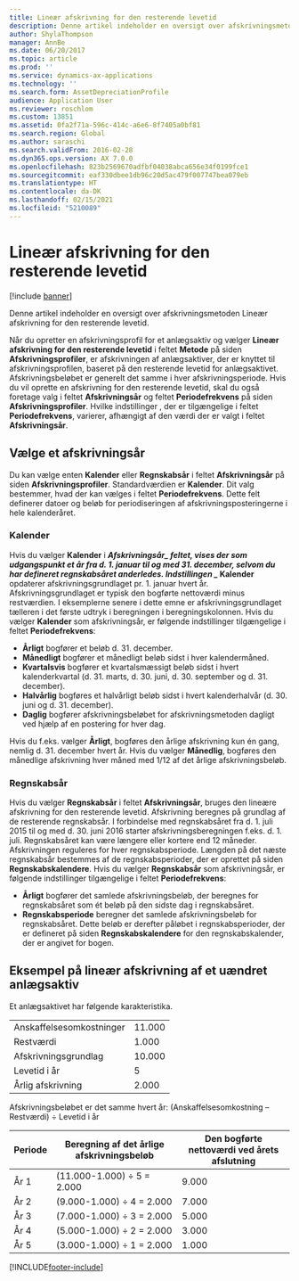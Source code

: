 ```yaml
---
title: Lineær afskrivning for den resterende levetid
description: Denne artikel indeholder en oversigt over afskrivningsmetoden Lineær afskrivning for den resterende levetid.
author: ShylaThompson
manager: AnnBe
ms.date: 06/20/2017
ms.topic: article
ms.prod: ''
ms.service: dynamics-ax-applications
ms.technology: ''
ms.search.form: AssetDepreciationProfile
audience: Application User
ms.reviewer: roschlom
ms.custom: 13851
ms.assetid: 0fa2f71a-596c-414c-a6e6-8f7405a0bf81
ms.search.region: Global
ms.author: saraschi
ms.search.validFrom: 2016-02-28
ms.dyn365.ops.version: AX 7.0.0
ms.openlocfilehash: 823b2569670adfbf04038abca656e34f0199fce1
ms.sourcegitcommit: eaf330dbee1db96c20d5ac479f007747bea079eb
ms.translationtype: HT
ms.contentlocale: da-DK
ms.lasthandoff: 02/15/2021
ms.locfileid: "5210089"
---
```

# <a name="straight-line-life-remaining-depreciation"></a>Lineær afskrivning for den resterende levetid

[!include [banner](../includes/banner.md)]

Denne artikel indeholder en oversigt over afskrivningsmetoden Lineær afskrivning for den resterende levetid.

Når du opretter en afskrivningsprofil for et anlægsaktiv og vælger **Lineær afskrivning for den resterende levetid** i feltet **Metode** på siden **Afskrivningsprofiler**, er afskrivningen af anlægsaktiver, der er knyttet til afskrivningsprofilen, baseret på den resterende levetid for anlægsaktivet. Afskrivningsbeløbet er generelt det samme i hver afskrivningsperiode. Hvis du vil oprette en afskrivning for den resterende levetid, skal du også foretage valg i feltet **Afskrivningsår** og feltet **Periodefrekvens** på siden **Afskrivningsprofiler**. Hvilke indstillinger , der er tilgængelige i feltet **Periodefrekvens**, varierer, afhængigt af den værdi der er valgt i feltet **Afskrivningsår**.

## <a name="select-a-depreciation-year"></a>Vælge et afskrivningsår
Du kan vælge enten **Kalender** eller **Regnskabsår** i feltet **Afskrivningsår** på siden **Afskrivningsprofiler**. Standardværdien er **Kalender**. Dit valg bestemmer, hvad der kan vælges i feltet **Periodefrekvens**. Dette felt definerer datoer og beløb for periodiseringen af afskrivningsposteringerne i hele kalenderåret.

### <a name="calendar"></a>Kalender

Hvis du vælger **Kalender** i **_Afskrivningsår_*_ feltet, vises der som udgangspunkt et år fra d. 1. januar til og med 31. december, selvom du har defineret regnskabsåret anderledes. Indstillingen _* Kalender** opdaterer afskrivningsgrundlaget pr. 1. januar hvert år. Afskrivningsgrundlaget er typisk den bogførte nettoværdi minus restværdien. I eksemplerne senere i dette emne er afskrivningsgrundlaget tælleren i det første udtryk i beregningen i beregningskolonnen. Hvis du vælger **Kalender** som afskrivningsår, er følgende indstillinger tilgængelige i feltet **Periodefrekvens**:

-   **Årligt** bogfører et beløb d. 31. december.
-   **Månedligt** bogfører et månedligt beløb sidst i hver kalendermåned.
-   **Kvartalsvis** bogfører et kvartalsmæssigt beløb sidst i hvert kalenderkvartal (d. 31. marts, d. 30. juni, d. 30. september og d. 31. december).
-   **Halvårlig** bogføres et halvårligt beløb sidst i hvert kalenderhalvår (d. 30. juni og d. 31. december).
-   **Daglig** bogfører afskrivningsbeløbet for afskrivningsmetoden dagligt ved hjælp af en postering for hver dag.

Hvis du f.eks. vælger **Årligt**, bogføres den årlige afskrivning kun én gang, nemlig d. 31. december hvert år. Hvis du vælger **Månedlig**, bogføres den månedlige afskrivning hver måned med 1/12 af det årlige afskrivningsbeløb.

### <a name="fiscal"></a>Regnskabsår

Hvis du vælger **Regnskabsår** i feltet **Afskrivningsår**, bruges den lineære afskrivning for den resterende levetid. Afskrivning beregnes på grundlag af de resterende regnskabsår. I forbindelse med regnskabsåret fra d. 1. juli 2015 til og med d. 30. juni 2016 starter afskrivningsberegningen f.eks. d. 1. juli. Regnskabsåret kan være længere eller kortere end 12 måneder. Afskrivningen reguleres for hver regnskabsperiode. Længden på det næste regnskabsår bestemmes af de regnskabsperioder, der er oprettet på siden **Regnskabskalendere**. Hvis du vælger **Regnskabsår** som afskrivningsår, er følgende indstillinger tilgængelige i feltet **Periodefrekvens**:

-   **Årligt** bogfører det samlede afskrivningsbeløb, der beregnes for regnskabsåret som ét beløb på den sidste dag i regnskabsåret.
-   **Regnskabsperiode** beregner det samlede afskrivningsbeløb for regnskabsåret. Dette beløb er derefter påløbet i regnskabsperioder, der er defineret på siden **Regnskabskalendere** for den regnskabskalender, der er angivet for bogen.

## <a name="example-of-straight-line-depreciation-of-an-unchanged-fixed-asset"></a>Eksempel på lineær afskrivning af et uændret anlægsaktiv
Et anlægsaktivet har følgende karakteristika.

|                     |        |
|---------------------|--------|
| Anskaffelsesomkostninger    | 11.000 |
| Restværdi       | 1.000  |
| Afskrivningsgrundlag   | 10.000 |
| Levetid i år  | 5      |
| Årlig afskrivning | 2.000  |

Afskrivningsbeløbet er det samme hvert år: (Anskaffelsesomkostning – Restværdi) ÷ Levetid i år

| Periode | Beregning af det årlige afskrivningsbeløb | Den bogførte nettoværdi ved årets afslutning |
|--------|-----------------------------------------------|---------------------------------------|
| År 1 | (11.000-1.000) ÷ 5 = 2.000                  | 9.000                                 |
| År 2 | (9.000-1.000) ÷ 4 = 2.000                   | 7.000                                 |
| År 3 | (7.000-1.000) ÷ 3 = 2.000                   | 5.000                                 |
| År 4 | (5.000-1.000) ÷ 2 = 2.000                   | 3.000                                 |
| År 5 | (3.000-1.000) ÷ 1 = 2.000                   | 1.000                                 |







[!INCLUDE[footer-include](../../includes/footer-banner.md)]